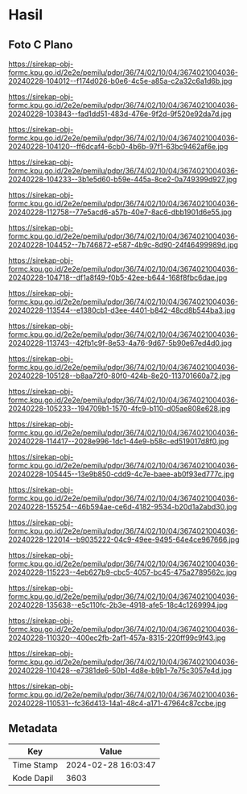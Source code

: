 # Hasil

## Foto C Plano

https://sirekap-obj-formc.kpu.go.id/2e2e/pemilu/pdpr/36/74/02/10/04/3674021004036-20240228-104012--f174d026-b0e6-4c5e-a85a-c2a32c6a1d6b.jpg

https://sirekap-obj-formc.kpu.go.id/2e2e/pemilu/pdpr/36/74/02/10/04/3674021004036-20240228-103843--fad1dd51-483d-476e-9f2d-9f520e92da7d.jpg

https://sirekap-obj-formc.kpu.go.id/2e2e/pemilu/pdpr/36/74/02/10/04/3674021004036-20240228-104120--ff6dcaf4-6cb0-4b6b-97f1-63bc9462af6e.jpg

https://sirekap-obj-formc.kpu.go.id/2e2e/pemilu/pdpr/36/74/02/10/04/3674021004036-20240228-104233--3b1e5d60-b59e-445a-8ce2-0a749399d927.jpg

https://sirekap-obj-formc.kpu.go.id/2e2e/pemilu/pdpr/36/74/02/10/04/3674021004036-20240228-112758--77e5acd6-a57b-40e7-8ac6-dbb1901d6e55.jpg

https://sirekap-obj-formc.kpu.go.id/2e2e/pemilu/pdpr/36/74/02/10/04/3674021004036-20240228-104452--7b746872-e587-4b9c-8d90-24f46499989d.jpg

https://sirekap-obj-formc.kpu.go.id/2e2e/pemilu/pdpr/36/74/02/10/04/3674021004036-20240228-104718--df1a8f49-f0b5-42ee-b644-168f8fbc6dae.jpg

https://sirekap-obj-formc.kpu.go.id/2e2e/pemilu/pdpr/36/74/02/10/04/3674021004036-20240228-113544--e1380cb1-d3ee-4401-b842-48cd8b544ba3.jpg

https://sirekap-obj-formc.kpu.go.id/2e2e/pemilu/pdpr/36/74/02/10/04/3674021004036-20240228-113743--42fb1c9f-8e53-4a76-9d67-5b90e67ed4d0.jpg

https://sirekap-obj-formc.kpu.go.id/2e2e/pemilu/pdpr/36/74/02/10/04/3674021004036-20240228-105128--b8aa72f0-80f0-424b-8e20-113701660a72.jpg

https://sirekap-obj-formc.kpu.go.id/2e2e/pemilu/pdpr/36/74/02/10/04/3674021004036-20240228-105233--194709b1-1570-4fc9-b110-d05ae808e628.jpg

https://sirekap-obj-formc.kpu.go.id/2e2e/pemilu/pdpr/36/74/02/10/04/3674021004036-20240228-114417--2028e996-1dc1-44e9-b58c-ed519017d8f0.jpg

https://sirekap-obj-formc.kpu.go.id/2e2e/pemilu/pdpr/36/74/02/10/04/3674021004036-20240228-105445--13e9b850-cdd9-4c7e-baee-ab0f93ed777c.jpg

https://sirekap-obj-formc.kpu.go.id/2e2e/pemilu/pdpr/36/74/02/10/04/3674021004036-20240228-155254--46b594ae-ce6d-4182-9534-b20d1a2abd30.jpg

https://sirekap-obj-formc.kpu.go.id/2e2e/pemilu/pdpr/36/74/02/10/04/3674021004036-20240228-122014--b9035222-04c9-49ee-9495-64e4ce967666.jpg

https://sirekap-obj-formc.kpu.go.id/2e2e/pemilu/pdpr/36/74/02/10/04/3674021004036-20240228-115223--4eb627b9-cbc5-4057-bc45-475a2789562c.jpg

https://sirekap-obj-formc.kpu.go.id/2e2e/pemilu/pdpr/36/74/02/10/04/3674021004036-20240228-135638--e5c110fc-2b3e-4918-afe5-18c4c1269994.jpg

https://sirekap-obj-formc.kpu.go.id/2e2e/pemilu/pdpr/36/74/02/10/04/3674021004036-20240228-110320--400ec2fb-2af1-457a-8315-220ff99c9f43.jpg

https://sirekap-obj-formc.kpu.go.id/2e2e/pemilu/pdpr/36/74/02/10/04/3674021004036-20240228-110428--e7381de6-50b1-4d8e-b9b1-7e75c3057e4d.jpg

https://sirekap-obj-formc.kpu.go.id/2e2e/pemilu/pdpr/36/74/02/10/04/3674021004036-20240228-110531--fc36d413-14a1-48c4-a171-47964c87ccbe.jpg


## Metadata

| Key        | Value               |
| ---------- | ------------------- |
| Time Stamp | 2024-02-28 16:03:47 |
| Kode Dapil | 3603                |



